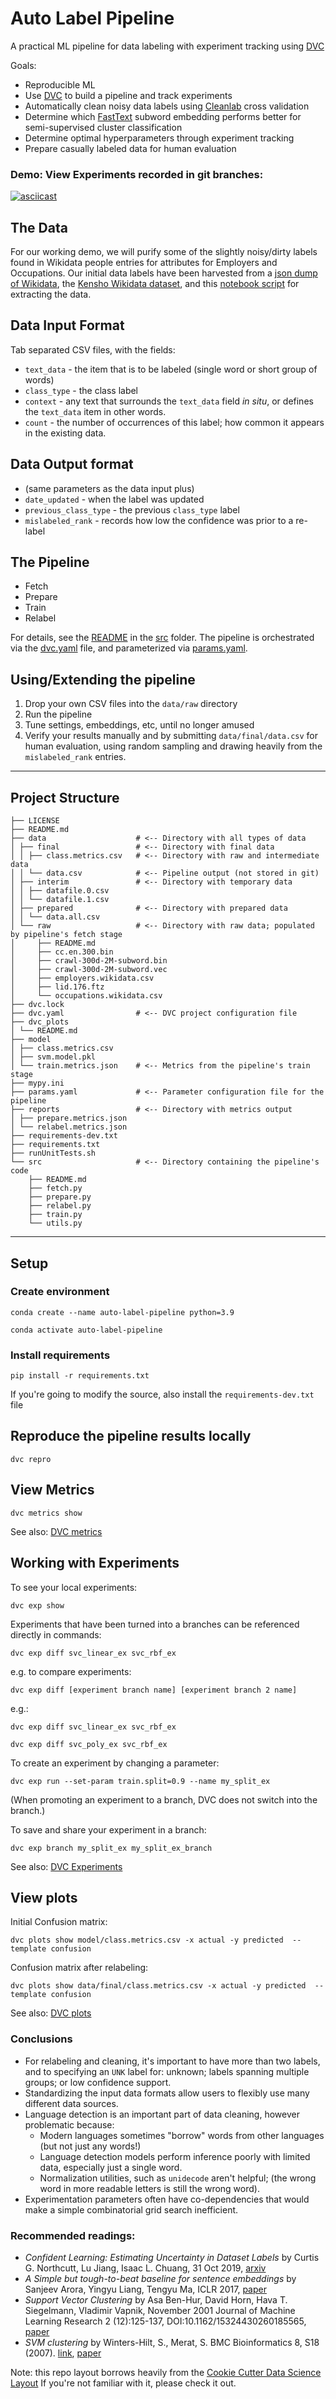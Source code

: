 # Auto Label Pipeline 
A practical ML pipeline for data labeling with experiment tracking using [DVC](https://dvc.org)

Goals: 
* Reproducible ML
* Use [DVC](https://dvc.org) to build a pipeline and track experiments
* Automatically clean noisy data labels using [Cleanlab](https://github.com/cleanlab/cleanlab) cross validation
* Determine which [FastText](https://fasttext.cc) subword embedding performs better for semi-supervised cluster classification
* Determine optimal hyperparameters through experiment tracking
* Prepare casually labeled data for human evaluation

### Demo: View Experiments recorded in git branches:
[![asciicast](https://asciinema.org/a/460157.svg)](https://asciinema.org/a/460157)

## The Data
For our working demo, we will purify some of the slightly noisy/dirty labels found in Wikidata people entries for attributes for Employers and Occupations. Our initial data labels have been harvested from a [json dump of Wikidata](https://dumps.wikimedia.org/wikidatawiki/entities), the [Kensho Wikidata dataset](https://www.kaggle.com/kenshoresearch/kensho-derived-wikimedia-data), and this [notebook script](https://github.com/todd-cook/ML-You-Can-Use/blob/master/getting_data/extracting_occupation_and_employer_data_from_wikidata.ipynb) for extracting the data.

## Data Input Format
Tab separated CSV files, with the fields:
* `text_data` - the item that is to be labeled (single word or short group of words)
* `class_type` - the class label
* `context` - any text that surrounds the `text_data` field *in situ*, or defines the `text_data` item in other words.
* `count` - the number of occurrences of this label; how common it appears in the existing data.

## Data Output format
* (same parameters as the data input plus)
* `date_updated` - when the label was updated
* `previous_class_type` - the previous `class_type` label
* `mislabeled_rank` - records how low the confidence was prior to a re-label

## The Pipeline
* Fetch
* Prepare
* Train
* Relabel

For details, see the [README](src/README.md) in the [src](./src) folder.
The pipeline is orchestrated via the [dvc.yaml](dvc.yaml) file, and parameterized via [params.yaml](params.yaml).

## Using/Extending the pipeline
1. Drop your own CSV files into the `data/raw` directory
2. Run the pipeline
3. Tune settings, embeddings, etc, until no longer amused
4. Verify your results manually and by submitting `data/final/data.csv` for human evaluation, using random sampling and drawing heavily from the `mislabeled_rank` entries.

***

## Project Structure
``` 
├── LICENSE
├── README.md
├── data                    # <-- Directory with all types of data
│ ├── final                 # <-- Directory with final data
│ │ ├── class.metrics.csv   # <-- Directory with raw and intermediate data
│ │ └── data.csv            # <-- Pipeline output (not stored in git)
│ ├── interim               # <-- Directory with temporary data
│ │ ├── datafile.0.csv
│ │ └── datafile.1.csv
│ ├── prepared              # <-- Directory with prepared data
│ │ └── data.all.csv
│ └── raw                   # <-- Directory with raw data; populated by pipeline's fetch stage
│     ├── README.md
│     ├── cc.en.300.bin
│     ├── crawl-300d-2M-subword.bin
│     ├── crawl-300d-2M-subword.vec
│     ├── employers.wikidata.csv
│     ├── lid.176.ftz
│     └── occupations.wikidata.csv
├── dvc.lock
├── dvc.yaml                # <-- DVC project configuration file
├── dvc_plots
│ └── README.md
├── model
│ ├── class.metrics.csv
│ ├── svm.model.pkl
│ └── train.metrics.json    # <-- Metrics from the pipeline's train stage  
├── mypy.ini
├── params.yaml             # <-- Parameter configuration file for the pipeline
├── reports                 # <-- Directory with metrics output
│ ├── prepare.metrics.json  
│ └── relabel.metrics.json
├── requirements-dev.txt
├── requirements.txt
├── runUnitTests.sh
└── src                     # <-- Directory containing the pipeline's code
    ├── README.md
    ├── fetch.py
    ├── prepare.py
    ├── relabel.py
    ├── train.py
    └── utils.py
``` 
***

## Setup
### Create environment
`conda create --name auto-label-pipeline python=3.9`
 
`conda activate auto-label-pipeline`

### Install requirements
`pip install -r requirements.txt`

If you're going to modify the source, also install the `requirements-dev.txt` file

## Reproduce the pipeline results locally
`dvc repro`

## View Metrics
`dvc metrics show`

See also: [DVC metrics](https://dvc.org/doc/command-reference/metrics)

## Working with Experiments
To see your local experiments:

`dvc exp show`

Experiments that have been turned into a branches can be referenced directly in commands:

`dvc exp diff svc_linear_ex svc_rbf_ex`  

e.g. to compare experiments:

`dvc exp diff [experiment branch name] [experiment branch 2 name]`

e.g.:

`dvc exp diff svc_linear_ex svc_rbf_ex`

`dvc exp diff svc_poly_ex svc_rbf_ex`


To create an experiment by changing a parameter:

`dvc exp run --set-param train.split=0.9 --name my_split_ex`

(When promoting an experiment to a branch, DVC does not switch into the branch.)

To save and share your experiment in a branch:

`dvc exp branch my_split_ex my_split_ex_branch`

See also: [DVC Experiments](https://dvc.org/doc/command-reference/exp)

## View plots
Initial Confusion matrix:

`dvc plots show model/class.metrics.csv -x actual -y predicted  --template confusion`

Confusion matrix after relabeling:

`dvc plots show data/final/class.metrics.csv -x actual -y predicted  --template confusion`

See also: [DVC plots](https://dvc.org/doc/command-reference/plots)

### Conclusions
* For relabeling and cleaning, it's important to have more than two labels, and to specifying an `UNK` label for: unknown; labels spanning multiple groups; or low confidence support. 
* Standardizing the input data formats allow users to flexibly use many different data sources.
* Language detection is an important part of data cleaning, however problematic because:
  * Modern languages sometimes "borrow" words from other languages (but not just any words!)
  * Language detection models perform inference poorly with limited data, especially just a single word.
  * Normalization utilities, such as `unidecode` aren't helpful; (the wrong word in more readable letters is still the wrong word).
* Experimentation parameters often have co-dependencies that would make a simple combinatorial grid search inefficient.

### Recommended readings:
* _Confident Learning: Estimating Uncertainty in Dataset Labels_ by Curtis G. Northcutt, Lu Jiang, Isaac L. Chuang, 31 Oct 2019, [arxiv](https://arxiv.org/abs/1911.00068)
* _A Simple but tough-to-beat baseline for sentence embeddings_ by Sanjeev Arora, Yingyu Liang, Tengyu Ma, ICLR 2017, [paper](https://openreview.net/pdf?id=SyK00v5xx)
* _Support Vector Clustering_ by Asa Ben-Hur, David Horn, Hava T. Siegelmann, Vladimir Vapnik, November 2001 Journal of Machine Learning Research 2 (12):125-137, DOI:10.1162/15324430260185565, [paper](https://www.jmlr.org/papers/volume2/horn01a/horn01a.pdf)
* _SVM clustering_ by Winters-Hilt, S., Merat, S. BMC Bioinformatics 8, S18 (2007). [link](https://doi.org/10.1186/1471-2105-8-S7-S18), [paper](https://bmcbioinformatics.biomedcentral.com/articles/10.1186/1471-2105-8-S7-S18)

Note: this repo layout borrows heavily from the [Cookie Cutter Data Science Layout](https://drivendata.github.io/cookiecutter-data-science ) If you're not familiar with it, please check it out.
